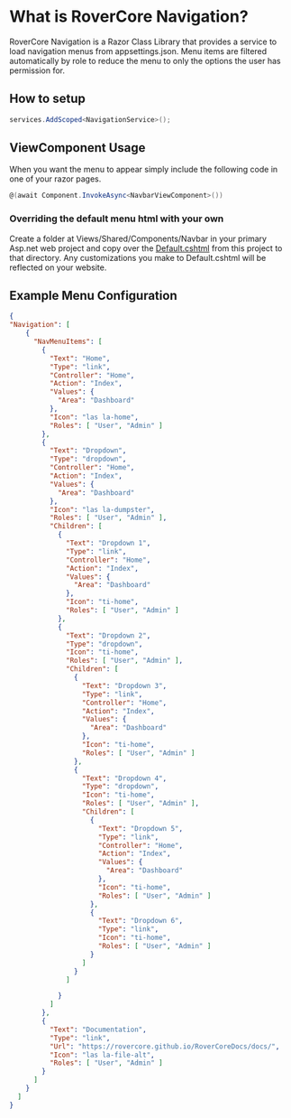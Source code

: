 # What is RoverCore Navigation?

RoverCore Navigation is a Razor Class Library that provides a service to load navigation menus from appsettings.json.  Menu items 
are filtered automatically by role to reduce the menu to only the options the user has permission for.

## How to setup

```csharp
services.AddScoped<NavigationService>();
```

## ViewComponent Usage

When you want the menu to appear simply include the following code in one of your razor pages.

```csharp
@(await Component.InvokeAsync<NavbarViewComponent>())
```

### Overriding the default menu html with your own

Create a folder at Views/Shared/Components/Navbar in your primary Asp.net web project and copy over the [Default.cshtml](https://github.com/RoverCore/Navigation/blob/main/RoverCore.Navigation/Views/Shared/Components/Navbar/Default.cshtml) from this project to that directory.  Any customizations you make to Default.cshtml will be reflected on your website.

## Example Menu Configuration
```json
{
"Navigation": [
    {
      "NavMenuItems": [
        {
          "Text": "Home",
          "Type": "link",
          "Controller": "Home",
          "Action": "Index",
          "Values": {
            "Area": "Dashboard"
          },
          "Icon": "las la-home",
          "Roles": [ "User", "Admin" ]
        },
        {
          "Text": "Dropdown",
          "Type": "dropdown",
          "Controller": "Home",
          "Action": "Index",
          "Values": {
            "Area": "Dashboard"
          },
          "Icon": "las la-dumpster",
          "Roles": [ "User", "Admin" ],
          "Children": [
            {
              "Text": "Dropdown 1",
              "Type": "link",
              "Controller": "Home",
              "Action": "Index",
              "Values": {
                "Area": "Dashboard"
              },
              "Icon": "ti-home",
              "Roles": [ "User", "Admin" ]
            },
            {
              "Text": "Dropdown 2",
              "Type": "dropdown",
              "Icon": "ti-home",
              "Roles": [ "User", "Admin" ],
              "Children": [
                {
                  "Text": "Dropdown 3",
                  "Type": "link",
                  "Controller": "Home",
                  "Action": "Index",
                  "Values": {
                    "Area": "Dashboard"
                  },
                  "Icon": "ti-home",
                  "Roles": [ "User", "Admin" ]
                },
                {
                  "Text": "Dropdown 4",
                  "Type": "dropdown",
                  "Icon": "ti-home",
                  "Roles": [ "User", "Admin" ],
                  "Children": [
                    {
                      "Text": "Dropdown 5",
                      "Type": "link",
                      "Controller": "Home",
                      "Action": "Index",
                      "Values": {
                        "Area": "Dashboard"
                      },
                      "Icon": "ti-home",
                      "Roles": [ "User", "Admin" ]
                    },
                    {
                      "Text": "Dropdown 6",
                      "Type": "link",
                      "Icon": "ti-home",
                      "Roles": [ "User", "Admin" ]
                    }
                  ]
                }
              ]

            }
          ]
        },
        {
          "Text": "Documentation",
          "Type": "link",
          "Url": "https://rovercore.github.io/RoverCoreDocs/docs/",
          "Icon": "las la-file-alt",
          "Roles": [ "User", "Admin" ]
        }
      ]
    }
  ]
}
```
